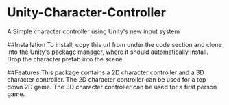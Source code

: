 # Unity-Character-Controller

A Simple character controller using Unity's new input system

##Installation
To install, copy this url from under the code section and clone into the Unity's package manager, where it should automatically install. Drop the character prefab into the scene.

##Features
This package contains a 2D character controller and a 3D character controller. The 2D character controller can be used for a top down 2D game. The 3D character controller can be used for a first person game.
